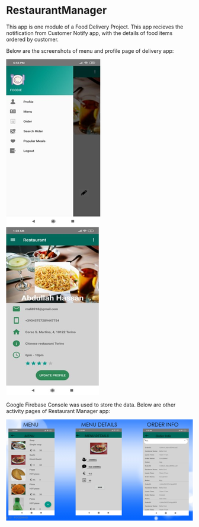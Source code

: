 # RestaurantManager
This app is one module of a Food Delivery Project. This app recieves the notification from Customer Notify app, 
with the details of food items ordered by customer. 


Below are the screenshots of menu and profile page of delivery app:

![](images/restaurant_down.jpg)                ![](images/restaurant_profile.jpg)

 
Google Firebase Console was used to store the data. 
Below are other activity pages of Restaurant Manager app:

![](images/restaurant_activities.PNG)
